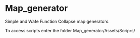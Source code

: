 # Map_generator
Simple and Wafe Function Collapse map generators.

To access scripts enter the folder Map_generator/Assets/Scriprs/
